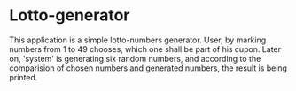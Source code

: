# Lotto-generator

This application is a simple lotto-numbers generator.
User, by marking numbers from 1 to 49 chooses, which one shall be part of his cupon.
Later on, 'system' is generating six random numbers, and according to the comparision of chosen numbers and generated numbers, the result is being printed.

